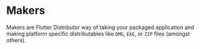 # Makers

Makers are Flutter Distributor way of taking your packaged application and making platform specific distributables like `DMG`, `EXE`, or `ZIP` files (amongst others).
